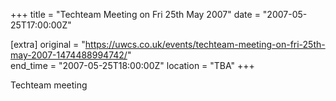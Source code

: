 +++
title = "Techteam Meeting on Fri 25th May 2007"
date = "2007-05-25T17:00:00Z"

[extra]
original = "https://uwcs.co.uk/events/techteam-meeting-on-fri-25th-may-2007-1474488994742/"    
end_time = "2007-05-25T18:00:00Z"
location = "TBA"
+++

Techteam meeting

